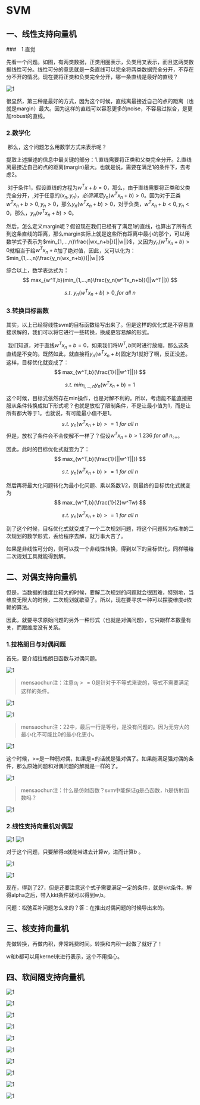 # SVM

## 一、线性支持向量机

###　1.直觉

​	先看一个问题。如图，有两类数据，正类用圈表示，负类用叉表示，而且这两类数据线性可分。线性可分的意思就是一条直线可以完全将两类数据完全分开，不存在分不开的情况。现在要将正类和负类完全分开，哪一条直线是最好的直线？

![1](./pics/12.png)

​	很显然，第三种是最好的方式，因为这个时候，直线离最接近自己的点的距离（也就是margin）最大。因为这样的直线可以容忍更多的noise，不容易过拟合，是更加robust的直线。

### 2.数学化

​	那么，这个问题怎么用数学方式来表示呢？

​	提取上述描述的信息中最关键的部分：1.直线需要将正类和父类完全分开。2.直线离最接近自己的点的距离(margin)最大。也就是说，需要在满足1的条件下，去考虑2。

​	对于条件1，假设直线的方程为$w^Tx+b=0$，那么，由于直线需要将正类和父类完全分开，,对于任意的$(x_n,y_n)，必须满足$$y_n(w^Tx_n+b)>0$。因为对于正类$w^Tx_n+b>0,y_n>0$，那么$y_n(w^Tx_n+b)>0$，对于负类，$w^Tx_n+b<0,y_n<0$，那么，$y_n(w^Tx_n+b)>0$。

​	然后，怎么定义margin呢？假设现在我们已经有了满足1的直线，也算出了所有点到这条直线的距离，那么margin实际上就是这些所有距离中最小的那个，可以用数学式子表示为$min_{1,...,n}\frac{|wx_n+b|}{||w||}$，又因为$y_n(w^Tx_n+b)>0$就相当于给$w^Tx_n+b$加了绝对值，因此，又可以化为：$min_{1,...,n}\frac{y_n(wx_n+b)}{||w||}$

综合以上，数学表达式为：
$$
max_{w^T,b}(min_{1,...,n}\frac{y_n(w^Tx_n+b)}{||w^T||})
$$

$$
s.t.\ y_n(w^Tx_n+b)>0, for\ all\ n
$$



### 3.转换目标函数

​	其实，以上已经将线性svm的目标函数给写出来了。但是这样的优化式是不容易直接求解的，我们可以将它进行一些转换，换成更容易解的形式。

​	我们知道，对于直线$w^Tx_n+b=0$，如果我们将$W^T,b$同时进行放缩，那么这条直线是不变的。既然如此，就直接将$y_n(w^Tx_n+b)$固定为1就好了啊，反正没差。这样，目标优化就变成了：
$$
max_{w^T,b}(\frac{1}{||w^T||})
$$

$$
s.t.\ min_{1,...,n}y_n(w^Tx_n+b)=1
$$

这个时候，目标式依然存在min操作，也是对解不利的。所以，考虑能不能直接把服从条件转换成如下形式呢？也就是放松了限制条件，不是让最小值为1，而是让所有都大等于1。也就说，有可能最小值不是1。
$$
s.t.\ y_n(w^Tx_n+b)>=1\ for\ all\ n
$$
但是，放松了条件会不会使解不一样了？假设$w^Tx_n+b>1.236\ for\ all\ n$。。。

因此，此时的目标优化式就变为了：
$$
max_{w^T,b}(\frac{1}{||w^T||})
$$

$$
s.t.\ y_n(w^Tx_n+b)>=1\ for\ all\ n
$$



然后再将最大化问题转化为最小化问题、乘以系数1/2，则最终的目标优化式就变为
$$
max_{w^T,b}(\frac{1}{2}w^Tw)
$$

$$
s.t.\ y_n(w^Tx_n+b)>=1\ for\ all\ n
$$

到了这个时候，目标优化式就变成了一个二次规划问题，将这个问题转为标准的二次规划的数学形式，丢给程序去解，就万事大吉了。

如果是非线性可分的，则可以找一个非线性转换，得到以下的目标优化，同样喂给二次规划工具就能得到解。

## 二、对偶支持向量机

​	但是，当数据的维度比较大的时候，要解二次规划的问题就会很困难，特别地，当维度无限大的时候，二次规划就歇菜了。所以，现在要寻求一种可以摆脱维度d依赖的算法。

​	因此，就要寻求原始问题的另外一种形式（也就是对偶问题），它只跟样本数量有关，而跟维度没有关系。

### 1.拉格朗日与对偶问题

首先，要介绍拉格朗日函数与对偶问题。

![1](./pics/1.png)

> mensaochun注：注意$α_i>=0$是针对于不等式来说的，等式不需要满足这样的条件。

![1](./pics/2.png)

![1](./pics/3.png)

> mensaochun注：22中，最后一行是等号，是没有问题的。因为无穷大的最小化不可能比0的最小化更小。

![1](./pics/4.png)

这个时候，>=是一种弱对偶，如果是=的话就是强对偶了。如果能满足强对偶的条件，那么原始问题和对偶问题的解就是一样的了。

![1](./pics/5.png)

> mensaochun注：什么是仿射函数？svm中能保证g是凸函数，h是仿射函数吗？

![1](./pics/6.png)

### 2.线性支持向量机对偶型 

![1](./pics/7.png)
![1](./pics/8.png)

对于这个问题，只要解得$\alpha$就能带进去计算$w$，进而计算$b$ 。

![1](./pics/9.png)

![1](./pics/10.png)

现在，得到了27，但是还要注意这个式子需要满足一定的条件，就是kkt条件。解得alpha之后，带入kkt条件就可以得到w,b。

问题：松弛互补问题怎么来的？答：在推出对偶问题的时候导出来的。



## 三、核支持向量机

先做转换，再做内积，非常耗费时间。转换和内积一起做了就好了！

w和b都可以用kernel来进行表示，这个不用担心。





## 四、软间隔支持向量机

![1](./pics/40.png)

![1](./pics/41.png)

![1](./pics/42.png)

![1](./pics/43.png)

![1](./pics/44.png)



![1](./pics/45.png)

![1](./pics/46.png)

![1](./pics/47.png)

![1](./pics/48.png)

![1](./pics/49.png)